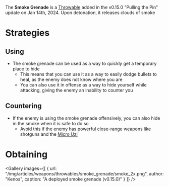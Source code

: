 <Stub />

The **Smoke Grenade** is a [Throwable](/throwables) added in the v0.15.0 "Pulling the Pin" update on Jan 14th, 2024. Upon detonation, it releases clouds of smoke

# Strategies

## Using

- The smoke grenade can be used as a way to quickly get a temporary place to hide
  - This means that you can use it as a way to easily dodge bullets to heal, as the enemy does not know where you are
  - You can also use it in offense as a way to hide yourself while attacking, giving the enemy an inability to counter you

## Countering

- If the enemy is using the smoke grenade offensively, you can also hide in the smoke when it is safe to do so
  - Avoid this if the enemy has powerful close-range weapons like shotguns and the [Micro Uzi](/weapons/guns/micro_uzi)

# Obtaining

<Obtaining item="smoke_grenade" />

<Gallery
  images={[
    {
      url: "/img/articles/weapons/throwables/smoke_grenade/smoke_2x.png",
      author: "Kenos",
      caption: "A deployed smoke grenade (v0.15.0)"
    }
]}
/>
